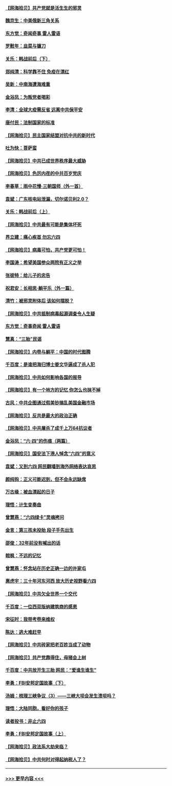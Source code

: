 #### [【网海拾贝】共产党就是活生生的邪灵](../pages/nsc993/n13036627.md?t=06221201) 
#### [魏京生：中美俄新三角关系](../pages/nsc993/n13035986.md?t=06221201) 
#### [东方觉：奇闻奇事 雷人雷语](../pages/nsc993/n13035878.md?t=06221201) 
#### [罗慰年：韭菜与镰刀](../pages/nsc993/n13034374.md?t=06221201) 
#### [关乐：韩战前后（下）](../pages/nsc993/n13034113.md?t=06221201) 
#### [郑纯清：科学靠不住 免疫在漂红](../pages/nsc993/n13034093.md?t=06221201) 
#### [吴新：中南海遭海难重](../pages/nsc993/n13034084.md?t=06221201) 
#### [金浴凤：为叛党者喝彩](../pages/nsc993/n13034058.md?t=06221201) 
#### [李清：全球大疫需反省 远离中共保平安](../pages/nsc993/n13033784.md?t=06221201) 
#### [唐付民：法制国家的标准](../pages/nsc993/n13032944.md?t=06221201) 
#### [【网海拾贝】民主国家结盟对抗中共的新时代](../pages/nsc993/n13031717.md?t=06221201) 
#### [吐为快：菩萨蛮](../pages/nsc993/n13030033.md?t=06221201) 
#### [【网海拾贝】中共已成世界秩序最大威胁](../pages/nsc993/n13028138.md?t=06221201) 
#### [【网海拾贝】色厉内荏的中共百岁党庆](../pages/nsc993/n13025582.md?t=06221201) 
#### [李春草：雨中花慢‧三朝国师（外一首）](../pages/nsc993/n13025567.md?t=06221201) 
#### [袁斌：广东核电站泄漏，切尔诺贝利2.0？](../pages/nsc993/n13025475.md?t=06221201) 
#### [关乐：韩战前后（上）](../pages/nsc993/n13025387.md?t=06221201) 
#### [【网海拾贝】中共最有可能是集体坏死](../pages/nsc993/n13023101.md?t=06221201) 
#### [界立建：痛心疾首 勿忘六四](../pages/nsc993/n13022339.md?t=06221201) 
#### [【网海拾贝】病毒可怕，共产党更可怕！](../pages/nsc993/n13020728.md?t=06221201) 
#### [李国涛：希望美国参众两院有正义之举](../pages/nsc993/n13020674.md?t=06221201) 
#### [张彼特：给儿子的忠告](../pages/nsc993/n13018934.md?t=06221201) 
#### [祝君安：长相思‧躺平乐（外一篇）](../pages/nsc993/n13018923.md?t=06221201) 
#### [清竹：被邪灵附体后 该如何摆脱？](../pages/nsc993/n13018877.md?t=06221201) 
#### [【网海拾贝】中共抵制病毒起源调查令人生疑](../pages/nsc993/n13017785.md?t=06221201) 
#### [东方觉：奇事奇闻 雷人雷语](../pages/nsc993/n13017577.md?t=06221201) 
#### [慧真：“三胎”民谣](../pages/nsc993/n13017394.md?t=06221201) 
#### [【网海拾贝】内卷与躺平：中国的时代图腾](../pages/nsc993/n13016128.md?t=06221201) 
#### [千百度：是谁把海归博士姜文华逼成了杀人犯](../pages/nsc993/n13015218.md?t=06221201) 
#### [【网海拾贝】中共如何影响各国的报导](../pages/nsc993/n13012599.md?t=06221201) 
#### [【网海拾贝】有一个地方的记忆 你怎么也抹不掉](../pages/nsc993/n13009802.md?t=06221201) 
#### [古风：中共企图通过假美钞搞乱美国金融市场](../pages/nsc993/n13009626.md?t=06221201) 
#### [【网海拾贝】反共是最大的政治正确](../pages/nsc993/n13007051.md?t=06221201) 
#### [【网海拾贝】中共屠杀了成千上万64抗议者](../pages/nsc993/n13002713.md?t=06221201) 
#### [金浴凤：“六·四”的伤痕（两篇）](../pages/nsc993/n13001719.md?t=06221201) 
#### [【网海拾贝】国安法下港人悼念“六四”的意义](../pages/nsc993/n13001039.md?t=06221201) 
#### [袁斌：又到六四 网民翻墙到海外网络表达哀思](../pages/nsc993/n13000995.md?t=06221201) 
#### [颜纯钩：正义可能迟到，但不会永远缺席](../pages/nsc993/n13000920.md?t=06221201) 
#### [万古缘：被血漂起的日子](../pages/nsc993/n13000914.md?t=06221201) 
#### [理悟：计生变奏曲](../pages/nsc993/n13000414.md?t=06221201) 
#### [曾慧燕：“六四绿卡”灵魂拷问](../pages/nsc993/n13000277.md?t=06221201) 
#### [金言：第三孩未投胎 段子手先出生](../pages/nsc993/n13000215.md?t=06221201) 
#### [邵俊：32年前没有喊出的话](../pages/nsc993/n13000181.md?t=06221201) 
#### [戟枫：不远的记忆](../pages/nsc993/n13000121.md?t=06221201) 
#### [曾慧燕：怀念站在历史正确一边的许家屯](../pages/nsc993/n13000073.md?t=06221201) 
#### [惠虎宇：三十年河东河西 放大历史视野看六四](../pages/nsc993/n13000018.md?t=06221201) 
#### [【网海拾贝】中共欠全世界一个交代](../pages/nsc993/n12998706.md?t=06221201) 
#### [千百度：一位西双版纳建筑商的感恩](../pages/nsc993/n12998487.md?t=06221201) 
#### [宋征时：我带考卷来维权](../pages/nsc993/n12994088.md?t=06221201) 
#### [陈达：逃大难赶早](../pages/nsc993/n12993569.md?t=06221201) 
#### [【网海拾贝】中共砖家把老百姓当成了动物](../pages/nsc993/n12993483.md?t=06221201) 
#### [【网海拾贝】共产党靠得住，母猪会上树](../pages/nsc993/n12990730.md?t=06221201) 
#### [千百度：中共放开生三胎 网民：“爱谁生谁生”](../pages/nsc993/n12990644.md?t=06221201) 
#### [李勇：FBI安邦定国故事（下）](../pages/nsc993/n12987854.md?t=06221201) 
#### [汤姆：梳理三峡争议（3）——三峡大坝会发生溃坝吗？](../pages/nsc993/n12989806.md?t=06221201) 
#### [理悟：大陆同胞，看好你的孩子](../pages/nsc993/n12989778.md?t=06221201) 
#### [读者投书：非止六四](../pages/nsc993/n12989673.md?t=06221201) 
#### [李勇：FBI安邦定国故事（上）](../pages/nsc993/n12987749.md?t=06221201) 
#### [【网海拾贝】政法系大劫来临？](../pages/nsc993/n12987596.md?t=06221201) 
#### [【网海拾贝】中共何时对得起纳税人了？](../pages/nsc993/n12985578.md?t=06221201) 

----
#### [ >>> 更早内容 <<< ](../indexes/nsc993-earlier.md)

